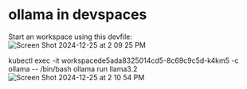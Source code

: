 # ollama in devspaces

Start an workspace using this devfile:
![Screen Shot 2024-12-25 at 2 09 25 PM](https://github.com/user-attachments/assets/695bdbc2-caff-4516-bb6a-b253aba5042c)

kubectl exec -it workspacede5ada8325014cd5-8c69c9c5d-k4km5 -c ollama -- /bin/bash
ollama run llama3.2
![Screen Shot 2024-12-25 at 2 10 54 PM](https://github.com/user-attachments/assets/1c5d7cbc-6774-4ff3-9c1f-dd8dcbb72b21)
